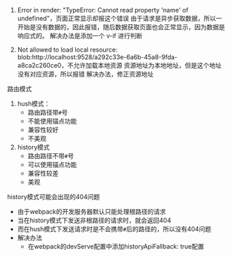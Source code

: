 1. Error in render: "TypeError: Cannot read property 'name' of undefined"，页面正常显示却报这个错误
   由于请求是异步获取数据，所以一开始是没有数据的，因此报错，随后数据获取页面也会正常显示，因为数据是响应式的。
   解决办法是添加一个 v-if 进行判断

2. Not allowed to load local resource: blob:http://localhost:9528/a292c33e-6a6b-45a8-9fda-a8ca2c260ce0，不允许加载本地资源
   资源地址为本地地址，但是这个地址没有对应资源，所以报错
   解决办法，修正资源地址

路由模式

1. hush模式：
   - 路由路径带`#`号
   - 不能使用锚点功能
   - 兼容性较好
   - 不美观
2. history模式
   - 路由路径不带`#`号
   - 可以使用锚点功能
   - 兼容性较差
   - 美观

history模式可能会出现的404问题

- 由于webpack的开发服务器默认只能处理根路径的请求
- 当在history模式下发送非根路径的请求时，就会返回404
- 而在hush模式下发送请求时是不会携带`#`后的路径的，所以没有404问题
- 解决办法
  - 在webpack的devServe配置中添加historyApiFallback: true配置